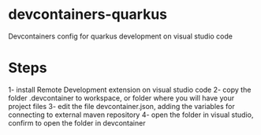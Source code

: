 # devcontainers-quarkus
Devcontainers config for quarkus development on visual studio code

# Steps

1- install Remote Development extension on visual studio code
2- copy the folder .devcontainer to workspace, or folder where you will have your project files
3- edit the file devcontainer.json, adding the variables for connecting to external maven repository
4- open the folder in visual studio, confirm to open the folder in devcontainer
